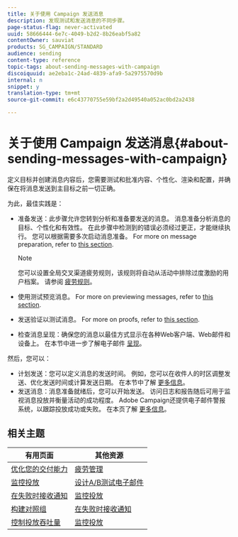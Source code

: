 ```yaml
---
title: 关于使用 Campaign 发送消息
description: 发现测试和发送消息的不同步骤。
page-status-flag: never-activated
uuid: 58666444-6e7c-4049-b2d2-8b26eabf5a82
contentOwner: sauviat
products: SG_CAMPAIGN/STANDARD
audience: sending
content-type: reference
topic-tags: about-sending-messages-with-campaign
discoiquuid: ae2eba1c-24ad-4839-afa9-5a2975570d9b
internal: n
snippet: y
translation-type: tm+mt
source-git-commit: e6c43770755e59bf2a2d49540a052ac0bd2a2438

---
```



# 关于使用 Campaign 发送消息{#about-sending-messages-with-campaign}

定义目标并创建消息内容后，您需要测试和批准内容、个性化、渲染和配置，并确保在将消息发送到主目标之前一切正确。

为此，最佳实践是：

* 准备发送：此步骤允许您转到分析和准备要发送的消息。 消息准备分析消息的目标、个性化和有效性。 在此步骤中检测到的错误必须经过更正，才能继续执行。 您可以根据需要多次启动消息准备。 For more on message preparation, refer to [this section](../../sending/using/preparing-the-send.md).

   >[!NOTE]
   >
   >您可以设置全局交叉渠道疲劳规则，该规则将自动从活动中排除过度激励的用户档案。 请参阅 [疲劳规则](../../sending/using/fatigue-rules.md)。

* 使用测试预览消息。 For more on previewing messages, refer to [this section](../../sending/using/previewing-messages.md).
* 发送验证以测试消息。 For more on proofs, refer to [this  section](../../sending/using/sending-proofs.md).
* 检查消息呈现：确保您的消息以最佳方式显示在各种Web客户端、Web邮件和设备上。 在本节中进一步了解电子邮件 [呈现](../../sending/using/email-rendering.md)。

然后，您可以：

* 计划发送：您可以定义消息的发送时间。 例如，您可以在收件人的时区调整发送、优化发送时间或计算发送日期。 在本节中了解 [更多信息](../../sending/using/about-scheduling-messages.md)。
* 发送消息：消息准备就绪后，您可以开始发送。 访问日志和报告随后可用于监视消息投放并衡量活动的成功程度。 Adobe Campaign还提供电子邮件警报系统，以跟踪投放成功或失败。 在本页了解 [更多信息](../../sending/using/confirming-the-send.md)。

## 相关主题

| 有用页面 | 其他资源 |
|---|---|
| [优化您的交付能力](../../sending/using/about-deliverability.md) | [疲劳管理](../../sending/using/fatigue-rules.md) |
| [监控投放](../../audiences/using/creating-profiles.md) | [设计A/B测试电子邮件](../../channels/using/designing-an-a-b-test-email.md) |
| [在失败时接收通知](../../sending/using/receiving-alerts-when-failures-happen.md) | [监控投放](../../sending/using/monitoring-a-delivery.md) |
| [构建对照组](../../automating/using/workflow-control-group.md) | [在失败时接收通知](../../sending/using/receiving-alerts-when-failures-happen.md) |
| [控制投放吞吐量](../../reporting/using/delivery-throughput.md) | [监控投放](../../sending/using/monitoring-a-delivery.md) |